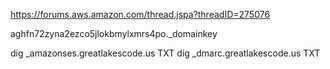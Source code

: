 https://forums.aws.amazon.com/thread.jspa?threadID=275076


aghfn72zyna2ezco5jlokbmylxmrs4po._domainkey


dig _amazonses.greatlakescode.us TXT
dig _dmarc.greatlakescode.us TXT
